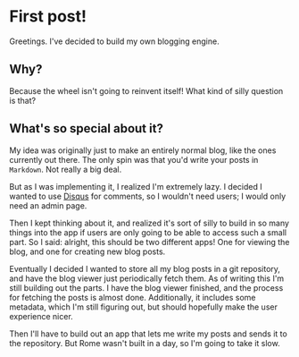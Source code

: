 # First post!

Greetings. I've decided to build my own blogging engine. 

## Why?

Because the wheel isn't going to reinvent itself! What kind of silly question is that?

## What's so special about it?

My idea was originally just to make an entirely normal blog, like the ones currently out there. The only spin was that you'd write your posts in `Markdown`. Not really a big deal.

But as I was implementing it, I realized I'm extremely lazy. I decided I wanted to use [Disqus](https://disqus.com) for comments, so I wouldn't need users; I would only need an admin page. 

Then I kept thinking about it, and realized it's sort of silly to build in so many things into the app if users are only going to be able to access such a small part. So I said: alright, this should be two different apps! One for viewing the blog, and one for creating new blog posts. 

Eventually I decided I wanted to store all my blog posts in a git repository, and have the blog viewer just periodically fetch them. As of writing this I'm still building out the parts. I have the blog viewer finished, and the process for fetching the posts is almost done. Additionally, it includes some metadata, which I'm still figuring out, but should hopefully make the user experience nicer.

Then I'll have to build out an app that lets me write my posts and sends it to the repository. But Rome wasn't built in a day, so I'm going to take it slow. 
